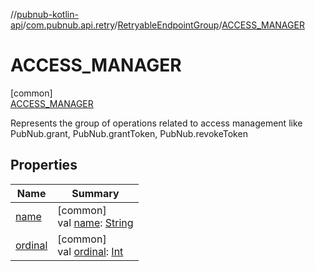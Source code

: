 //[pubnub-kotlin-api](../../../../index.md)/[com.pubnub.api.retry](../../index.md)/[RetryableEndpointGroup](../index.md)/[ACCESS_MANAGER](index.md)

# ACCESS_MANAGER

[common]\
[ACCESS_MANAGER](index.md)

Represents the group of operations related to access management like PubNub.grant, PubNub.grantToken, PubNub.revokeToken

## Properties

| Name | Summary |
|---|---|
| [name](index.md#-372974862%2FProperties%2F-1863117221) | [common]<br>val [name](index.md#-372974862%2FProperties%2F-1863117221): [String](https://kotlinlang.org/api/latest/jvm/stdlib/kotlin/-string/index.html) |
| [ordinal](index.md#-739389684%2FProperties%2F-1863117221) | [common]<br>val [ordinal](index.md#-739389684%2FProperties%2F-1863117221): [Int](https://kotlinlang.org/api/latest/jvm/stdlib/kotlin/-int/index.html) |
